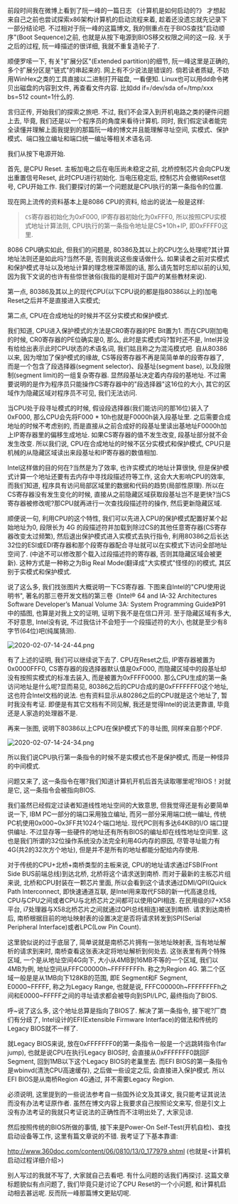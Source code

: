 
前段时间我在微博上看到了阮一峰的一篇日志 《计算机是如何启动的?》 才想起来自己之前也尝试探索x86架构计算机的启动流程来着, 趁着还没遗忘就先记录下一部分结论吧. 不过相对于阮一峰的这篇博文, 我的侧重点在于BIOS查找"启动顺序"(Boot Sequence)之前, 也就是从按下电源到BIOS移交权限之间的这一段. 关于之后的过程, 阮一峰描述的很详细, 我就不重复造轮子了. 

顺便罗嗦一下, 有关"扩展分区"(Extended partition)的细节, 阮一峰这里是正确的, 多个扩展分区是"链式"的串起来的. 网上有不少说法是错误的. 倘若读者质疑, 不妨用WinHex之类的工具直接以二进制打开磁盘, 一看便知. Linux也可以用dd命令拷贝出磁盘的内容到文件, 再查看文件内容. 比如dd if=/dev/sda of=/tmp/xxx bs=512 count=1什么的. 

言归正传, 开始我们的探索之旅吧. 不过, 我们不会深入到开机电路之类的硬件问题上去, 毕竟, 我们还是以一个程序员的角度来看待计算机. 同时, 我们假定读者能完全读懂并理解上面我提到的那篇阮一峰的博文并且能理解寻址空间, 实模式、保护模式、端口独立编址和端口统一编址等相关术语名词. 

我们从按下电源开始. 

首先, 是CPU Reset. 主板加电之后在电压尚未稳定之前, 北桥控制芯片会向CPU发出重置信号Reset, 此时CPU进行初始化. 当电压稳定后, 控制芯片会撤销Reset信号, CPU开始工作. 我们要探讨的第一个问题就是CPU执行的第一条指令的位置. 

现在网上流传的资料基本上是8086 CPU的资料, 给出的说法一般是这样: 

>`CS`寄存器初始化为0xF000, IP寄存器初始化为0xFFF0, 所以按照CPU实模式地址计算法则, CPU执行的第一条指令地址是CS*10h+IP, 即0xFFFF0这里. 

8086 CPU确实如此, 但我们的问题是, 80386及其以上的CPU怎么处理呢?其计算地址法则还是如此吗?当然不是, 否则我说这些废话做什么. 如果读者之前对实模式和保护模式寻址以及地址计算的理念根深蒂固的话, 那么请先暂时忘却以前的认知, 因为我下文说的也许有些惊世骇俗(我指的是相对于国产的某些教材来说). 

第一点, 80386及其以上的现代CPU(以下CPU说的都是指80386以上的)加电Reset之后并不是直接进入实模式; 

第二点, CPU在合成地址的时候并不区分实模式和保护模式. 

我们知道, CPU进入保护模式的方法是CR0寄存器的PE Bit置为1. 而在CPU刚加电的时候, CR0寄存器的PE位确实是0, 那么, 此时是实模式吗?暂时还不是, Intel并没有给给出表示此时CPU状态的术语名词, 我们姑且称之为混沌模式吧. 自从80386以来, 因为增加了保护模式的缘故, CS等段寄存器不再是简简单单的段寄存器了, 而是一个包含了段选择器(segment selector)、段基址(segment base), 以及段限制(segment limit)的一组复杂寄存器. 显然段基址决定着内存段的基地址. 不过需要说明的是作为程序员只能操作CS寄存器中的"段选择器"这16位的大小, 其它的区域作为隐藏区域对程序员不可见, 我们无法访问. 

当CPU处于段寻址模式的时候, 假设段选择器(我们能访问的那16位)装入了0xF000, 那么CPU会先将F000 * 10h也就是F0000h装入段基址里. 之后需要合成地址的时候不考虑别的, 而是直接从之前合成好的段基址里读出基地址F0000h加上IP寄存器里的偏移生成地址. 如果CS寄存器的值不发生改变, 段基址部分就不会发生改变. 所以我们说, CPU在合成地址的时候不区分实模式和保护模式, CPU只是机械的从隐藏区域读出来段基址和IP寄存器的数值相加. 

Intel这样做的目的何在?当然是为了效率, 也许实模式的地址计算很快, 但是保护模式计算一个地址还要有去内存中寻找段描述符等工作, 这会大大影响CPU的效率, 而我们知道, 程序具有访问局部区域里的数据和代码的趋势(局部性原理). 所以在CS寄存器没有发生变化的时候, 直接从之前隐藏区域获取段基址岂不是更快?当CS寄存器被修改呢?那CPU就再进行一次查找段描述符的操作, 然后更新隐藏区域. 

顺便说一句, 利用CPU的这个特性, 我们可以先进入CPU的保护模式配置好某个起始地址为0, 段限长为 4G 的段描述符并加载到除过CS的其他任意寄存器(CS寄存器改变太过频繁), 然后退出保护模式进入实模式去执行指令, 利用80386之后长达32位的ESI或EDI寄存器和那个段寄存器配合寻址就可以在实模式下访问全部地址空间了. (中途不可以修改那个载入过段描述符的寄存器, 否则其隐藏区域会被更新). 这种方式是一种称之为Big Real Mode(翻译成"大实模式"怪怪的)的模式, 其区别于实模式和保护模式. 

说了这么多, 我们找张图片大概说明一下CS寄存器. 下图来自Intel的"CPU使用说明书", 著名的那三卷开发文档的第三卷《Intel® 64 and IA-32 Architectures Software Developer’s Manual Volume 3A: System Programming Guide》P91中的插图, 也算是对我上文的证明, 证明下我不是在信口开河. 至于隐藏区域有多大, 不好意思, Intel没有说, 不过我估计不会短于一个段描述符的大小, 也就是至少有8字节(64位)吧(纯属猜测). 

![2020-02-07-14-24-44.png](./images/2020-02-07-14-24-44.png)

有了上述的证明, 我们可以继续说下去了. CPU在Reset之后, IP寄存器被置为0x0000FFF0, CS寄存器的段选择器默认值是0xF000, 而隐藏区域中的段基址却没有按照实模式的标准去装入, 而是被置为0xFFFF0000. 那么CPU生成的第一条访问地址是什么呢?显而易见, 80386之后的CPU合成的是0xFFFFFFF0这个地址, 这也符合Intel文档的说法. 也有资料显示从80286之后的CPU就是这个地址了, 暂时我没有考证. 即便是有其它文档有不同见解, 我还是觉得Intel的说法更靠谱, 毕竟还是人家造的处理器不是. 

再来一张图, 说明下80386以上CPU在保护模式下的寻址图, 同样来自那个PDF. 

![2020-02-07-14-24-34.png](./images/2020-02-07-14-24-34.png)

所以我们说CPU执行第一条指令的时候不是实模式也不是保护模式, 而是一种怪异的中间模式. 

问题又来了, 这一条指令在哪?我们知道计算机开机后首先读取哪里呢?BIOS！对就是它, 这一条指令会被指向BIOS. 

我们虽然已经假定过读者知道线性地址空间的大致意思, 但我觉得还是有必要简单说一下, IBM PC一部分的端口采用独立编址, 而另一部分采用端口统一编址, 传统PC机使用0x000~0x3FF共1024个端口地址. 现代PC则有多达64KB的I/O 端口提供编址. 不过显存等一些硬件的地址还有所有BIOS的编址却在线性地址空间里. 这也是我们所谓的32位操作系统没办法完全利用4G内存的原因, 尽管寻址能力有4G(共2的32次方个地址), 但是并不是所有的地址都能分配给内存使用. 

对于传统的CPU+北桥+南桥类型的主板来说, CPU的地址请求通过FSB(Front Side BUS前端总线)到达北桥, 北桥将这个请求送到南桥. 而对于最新的主板芯片组来说, 北桥和CPU封装在一颗芯片里面, 所以会看到这个请求通过DMI/QPI(Quick Path Interconnect, 即快速通道互联, 是Intel用来取代FSB的新一代高速总线, CPU与CPU之间或者CPU与北桥芯片之间都可以使用QPI相连. 在民用级的i7+X58平台, i7处理器与X58北桥芯片之间就通过QPI总线相连)被送到南桥. 请求到达南桥后, 南桥根据目前的地址映射表的设置决定是否将请求转发到SPI(Serial Peripheral Interface)或者LPC(Low Pin Count). 

这里貌似说的过于底层了, 简单说就是南桥芯片拥有一张地址映射表, 当有地址解析的请求到来时, 南桥查看这张表决定将地址解析到何处去. 这张表里有两个特殊区域, 一个是从地址空间4G向下, 大小从4MB到16MB不等的一个区域, 我们以4MB为例, 地址空间从FFFC00000h~FFFFFFFFh. 称之为Region 4G. 第二个区域一般是是从1MB向下128KB的范围, 即E Segment和F Segment, E0000~FFFFF, 称之为Legacy Range, 也就是说, FFFC00000h~FFFFFFFFh之间和E0000~FFFFF之间的寻址请求都会被导向到SPI/LPC, 最终指向了BIOS. 

呼~说了这么多, 这个地址总算是指向了BIOS了. 解决了第一条指令, 接下呢?厂商们有分歧了, Intel设计的EFI(Extensible Firmware Interface)的做法和传统的Legacy BIOS就不一样了. 

就Legacy BIOS来说, 放在0xFFFFFFF0的第一条指令一般是一个远跳转指令(far jump), 也就是说CPU在执行Legacy BIOS时, 会直接从0xFFFFFFF0跳回F Segment, 回到1MB以下这个Legacy BIOS的老巢里去. 而EFI BIOS的第一条指令是wbinvd(清洗CPU高速缓存), 之后做一些设定之后, 会直接进入保护模式. 所以EFI BIOS是从南桥Region 4G通过, 并不需要Legacy Region. 

必须说明, 这里提到的一些说法参考自一些国外论文及其译文, 我只能考证其说法而没有办法考证原作者. 虽然在博文内容上我要求自己按照论文来写, 但是引文上没有办法考证的我就只考证说法的正确性而不注明出处了, 大家见谅. 

然后按照传统的BIOS所做的事情, 接下来是Power-On Self-Test(开机自检)、查找启动设备等工作, 这里有篇文章说的不错. 我考证了下基本靠谱: 

http://www.360doc.com/content/06/0810/13/0_177979.shtml (也就是<计算机启动过程详细介绍>)

别人写过的我就不写了, 大家就自己去看吧. 有什么问题的话我们再探讨. 这篇文章标题貌似有点问题了, 我们毕竟只是讨论了CPU Reset的一个小问题, 和计算机启动相去甚远呢. 反而阮一峰那篇博文更贴切呢. 